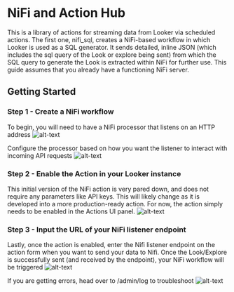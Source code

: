 # NiFi and Action Hub

This is a library of actions for streaming data from Looker via scheduled actions.  The first one, nifi_sql, creates a NiFi-based workflow in which Looker is used as a SQL generator.  It sends detailed, inline JSON (which includes the sql query of the Look or explore being sent) from which the SQL query to generate the Look is extracted within NiFi for further use.  This guide assumes that you already have a functioning NiFi server.

## Getting Started

### Step 1 - Create a NiFi workflow

To begin, you will need to have a NiFi processor that listens on an HTTP address
![alt-text](https://github.com/samudzi/actions/blob/master/src/actions/nifi/screen1.png "Step 1, part 1")

Configure the processor based on how you want the listener to interact with incoming API requests
![alt-text](https://github.com/samudzi/actions/blob/master/src/actions/nifi/screen2.png "Step 1, part 2")

### Step 2 - Enable the Action in your Looker instance

This initial version of the NiFi action is very pared down, and does not require any parameters like API keys.  This will likely change as it is developed into a more production-ready action.  For now, the action simply needs to be enabled in the Actions UI panel.
![alt-text](https://github.com/samudzi/actions/blob/master/src/actions/nifi/screen3.png "Step 2")

### Step 3 - Input the URL of your NiFi listener endpoint

Lastly, once the action is enabled, enter the Nifi listener endpoint on the action form when you want to send your data to Nifi.  Once the Look/Explore is successfully sent (and received by the endpoint), your NiFi workflow will be triggered
![alt-text](https://github.com/samudzi/actions/blob/master/src/actions/nifi/screen4.png "Step 3")

If you are getting errors, head over to <your Looker instance base url>/admin/log to troubleshoot
![alt-text](https://github.com/samudzi/actions/blob/master/src/actions/nifi/screen5.png "Step 3")


